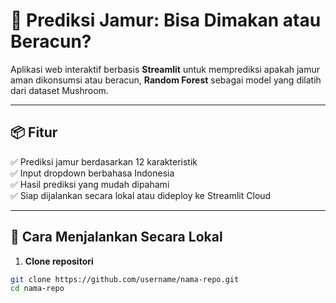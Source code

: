 # 🍄 Prediksi Jamur: Bisa Dimakan atau Beracun?

Aplikasi web interaktif berbasis **Streamlit** untuk memprediksi apakah jamur aman dikonsumsi atau beracun, **Random Forest** sebagai model yang dilatih dari dataset Mushroom.

---

## 📦 Fitur

✅ Prediksi jamur berdasarkan 12 karakteristik  
✅ Input dropdown berbahasa Indonesia  
✅ Hasil prediksi yang mudah dipahami  
✅ Siap dijalankan secara lokal atau dideploy ke Streamlit Cloud  

---

## 🚀 Cara Menjalankan Secara Lokal

1. **Clone repositori**
```bash
git clone https://github.com/username/nama-repo.git
cd nama-repo
